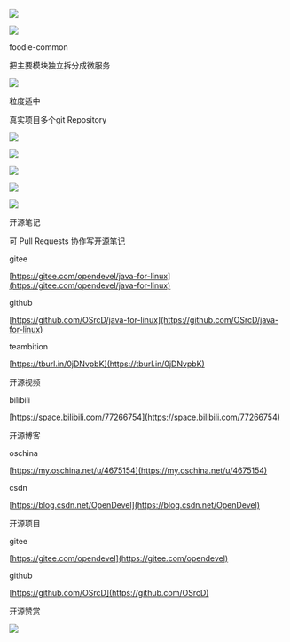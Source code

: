 ![](https://tcs.teambition.net/storage/3121132dc1375c33568805be499838475c1d?Signature=eyJhbGciOiJIUzI1NiIsInR5cCI6IkpXVCJ9.eyJBcHBJRCI6IjU5Mzc3MGZmODM5NjMyMDAyZTAzNThmMSIsIl9hcHBJZCI6IjU5Mzc3MGZmODM5NjMyMDAyZTAzNThmMSIsIl9vcmdhbml6YXRpb25JZCI6IiIsImV4cCI6MTYxMjc5NjE1MywiaWF0IjoxNjEyMTkxMzUzLCJyZXNvdXJjZSI6Ii9zdG9yYWdlLzMxMjExMzJkYzEzNzVjMzM1Njg4MDViZTQ5OTgzODQ3NWMxZCJ9.TAIoo9aNOELTN6qyI26j2Ol3lghZyE8W0UKrcResPSw&download=image.png "")

![](https://tcs.teambition.net/storage/3121ef3c98329edac7114acb3a4645ee95bc?Signature=eyJhbGciOiJIUzI1NiIsInR5cCI6IkpXVCJ9.eyJBcHBJRCI6IjU5Mzc3MGZmODM5NjMyMDAyZTAzNThmMSIsIl9hcHBJZCI6IjU5Mzc3MGZmODM5NjMyMDAyZTAzNThmMSIsIl9vcmdhbml6YXRpb25JZCI6IiIsImV4cCI6MTYxMjc5NjE1MywiaWF0IjoxNjEyMTkxMzUzLCJyZXNvdXJjZSI6Ii9zdG9yYWdlLzMxMjFlZjNjOTgzMjllZGFjNzExNGFjYjNhNDY0NWVlOTViYyJ9.VHfGIP8WW7VT2GiKrc-IQjt3nRfBoU7d15KoDJ8YQVQ&download=image.png "")

foodie-common

把主要模块独立拆分成微服务

![](https://tcs.teambition.net/storage/3121ea5a5c4713328dcac763d0c1bc5b1c90?Signature=eyJhbGciOiJIUzI1NiIsInR5cCI6IkpXVCJ9.eyJBcHBJRCI6IjU5Mzc3MGZmODM5NjMyMDAyZTAzNThmMSIsIl9hcHBJZCI6IjU5Mzc3MGZmODM5NjMyMDAyZTAzNThmMSIsIl9vcmdhbml6YXRpb25JZCI6IiIsImV4cCI6MTYxMjc5NjE1MywiaWF0IjoxNjEyMTkxMzUzLCJyZXNvdXJjZSI6Ii9zdG9yYWdlLzMxMjFlYTVhNWM0NzEzMzI4ZGNhYzc2M2QwYzFiYzViMWM5MCJ9.8lTJgKerD08hIuiPtmeanspCjc4nHZDHeV3oSbZnooM&download=image.png "")

粒度适中

真实项目多个git Repository

![](https://tcs.teambition.net/storage/31210e313969e9e6e81901ab7fe18503fc0f?Signature=eyJhbGciOiJIUzI1NiIsInR5cCI6IkpXVCJ9.eyJBcHBJRCI6IjU5Mzc3MGZmODM5NjMyMDAyZTAzNThmMSIsIl9hcHBJZCI6IjU5Mzc3MGZmODM5NjMyMDAyZTAzNThmMSIsIl9vcmdhbml6YXRpb25JZCI6IiIsImV4cCI6MTYxMjc5NjE1MywiaWF0IjoxNjEyMTkxMzUzLCJyZXNvdXJjZSI6Ii9zdG9yYWdlLzMxMjEwZTMxMzk2OWU5ZTZlODE5MDFhYjdmZTE4NTAzZmMwZiJ9.NqGAtWsd77cS0yhCUY-gTe-g3nLuxz9WYqKqEsVx-YI&download=image.png "")

![](https://tcs.teambition.net/storage/31215358f88a60bced7461c4fc70bb66ab39?Signature=eyJhbGciOiJIUzI1NiIsInR5cCI6IkpXVCJ9.eyJBcHBJRCI6IjU5Mzc3MGZmODM5NjMyMDAyZTAzNThmMSIsIl9hcHBJZCI6IjU5Mzc3MGZmODM5NjMyMDAyZTAzNThmMSIsIl9vcmdhbml6YXRpb25JZCI6IiIsImV4cCI6MTYxMjc5NjE1MywiaWF0IjoxNjEyMTkxMzUzLCJyZXNvdXJjZSI6Ii9zdG9yYWdlLzMxMjE1MzU4Zjg4YTYwYmNlZDc0NjFjNGZjNzBiYjY2YWIzOSJ9.JwE1QvoRqJoc1U1ib0I-rmBrH9SjljTJeOPgZO_q_40&download=image.png "")

![](https://tcs.teambition.net/storage/31214127c0089f4fccae66a5dfa3010bb52a?Signature=eyJhbGciOiJIUzI1NiIsInR5cCI6IkpXVCJ9.eyJBcHBJRCI6IjU5Mzc3MGZmODM5NjMyMDAyZTAzNThmMSIsIl9hcHBJZCI6IjU5Mzc3MGZmODM5NjMyMDAyZTAzNThmMSIsIl9vcmdhbml6YXRpb25JZCI6IiIsImV4cCI6MTYxMjc5NjE1MywiaWF0IjoxNjEyMTkxMzUzLCJyZXNvdXJjZSI6Ii9zdG9yYWdlLzMxMjE0MTI3YzAwODlmNGZjY2FlNjZhNWRmYTMwMTBiYjUyYSJ9.bHezYdeh7JUUHFleGcKj6MpbcWW_KpChugNiFNv7NYs&download=image.png "")

![](https://tcs.teambition.net/storage/3121318e307179a29c3e7f362a2d3e587b8f?Signature=eyJhbGciOiJIUzI1NiIsInR5cCI6IkpXVCJ9.eyJBcHBJRCI6IjU5Mzc3MGZmODM5NjMyMDAyZTAzNThmMSIsIl9hcHBJZCI6IjU5Mzc3MGZmODM5NjMyMDAyZTAzNThmMSIsIl9vcmdhbml6YXRpb25JZCI6IiIsImV4cCI6MTYxMjc5NjE1MywiaWF0IjoxNjEyMTkxMzUzLCJyZXNvdXJjZSI6Ii9zdG9yYWdlLzMxMjEzMThlMzA3MTc5YTI5YzNlN2YzNjJhMmQzZTU4N2I4ZiJ9.xcCMHm5_Fm1MiJEa_1ixPSHrEw6VEn2gtC5ggJbtPDc&download=image.png "")

![](https://tcs.teambition.net/storage/312159347fc9c384077568c6c21e162fe1f1?Signature=eyJhbGciOiJIUzI1NiIsInR5cCI6IkpXVCJ9.eyJBcHBJRCI6IjU5Mzc3MGZmODM5NjMyMDAyZTAzNThmMSIsIl9hcHBJZCI6IjU5Mzc3MGZmODM5NjMyMDAyZTAzNThmMSIsIl9vcmdhbml6YXRpb25JZCI6IiIsImV4cCI6MTYxMjc5NjE1MywiaWF0IjoxNjEyMTkxMzUzLCJyZXNvdXJjZSI6Ii9zdG9yYWdlLzMxMjE1OTM0N2ZjOWMzODQwNzc1NjhjNmMyMWUxNjJmZTFmMSJ9.jhPKrqtBgnDSRxdSPlNPuUlavOc9X2RMTwpzhRH57zM&download=image.png "")



开源笔记

可 Pull Requests 协作写开源笔记

gitee

[https://gitee.com/opendevel/java-for-linux](https://gitee.com/opendevel/java-for-linux)

github

[https://github.com/OSrcD/java-for-linux](https://github.com/OSrcD/java-for-linux)

teambition

[https://tburl.in/0jDNvpbK](https://tburl.in/0jDNvpbK)

开源视频

bilibili

[https://space.bilibili.com/77266754](https://space.bilibili.com/77266754)

开源博客

oschina

[https://my.oschina.net/u/4675154](https://my.oschina.net/u/4675154)

csdn

[https://blog.csdn.net/OpenDevel](https://blog.csdn.net/OpenDevel)

开源项目

gitee

[https://gitee.com/opendevel](https://gitee.com/opendevel)

github

[https://github.com/OSrcD](https://github.com/OSrcD)

开源赞赏

![](https://tcs.teambition.net/storage/3121aed56e96d914e1046f3b498b493ce232?Signature=eyJhbGciOiJIUzI1NiIsInR5cCI6IkpXVCJ9.eyJBcHBJRCI6IjU5Mzc3MGZmODM5NjMyMDAyZTAzNThmMSIsIl9hcHBJZCI6IjU5Mzc3MGZmODM5NjMyMDAyZTAzNThmMSIsIl9vcmdhbml6YXRpb25JZCI6IiIsImV4cCI6MTYxMjc5NjE1MywiaWF0IjoxNjEyMTkxMzUzLCJyZXNvdXJjZSI6Ii9zdG9yYWdlLzMxMjFhZWQ1NmU5NmQ5MTRlMTA0NmYzYjQ5OGI0OTNjZTIzMiJ9.XQzoxmGRcQDJMGi7J6ODIfsj-sRvdInM2oQR1j2NIYY&download=image.png "")

